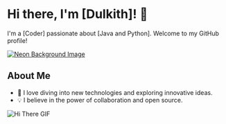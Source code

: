 # Hi there, I'm [Dulkith]! 👋

I'm a [Coder] passionate about [Java and Python]. Welcome to my GitHub profile!

[![Neon Background Image](https://www.bing.com/th?id=OIG1.IGyFd5jt8N5CRA.IGchx&w=300)](https://example.com/your-link)


## About Me

- 🚀 I love diving into new technologies and exploring innovative ideas.
- 💡 I believe in the power of collaboration and open source.

![Hi There GIF](https://i.gifer.com/1UEW.gif)

